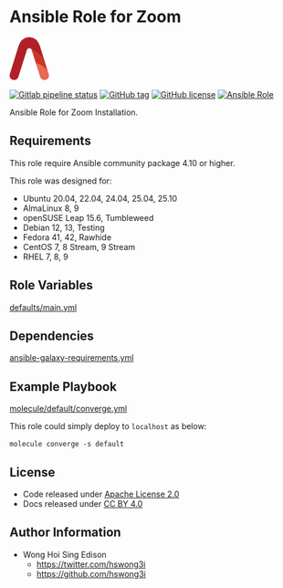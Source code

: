 # Ansible Role for Zoom

<a href="https://alvistack.com" title="AlviStack" target="_blank"><img src="/alvistack.svg" height="75" alt="AlviStack"></a>

[![Gitlab pipeline status](https://img.shields.io/gitlab/pipeline/alvistack/ansible-role-zoom/master)](https://gitlab.com/alvistack/ansible-role-zoom/-/pipelines)
[![GitHub tag](https://img.shields.io/github/tag/alvistack/ansible-role-zoom.svg)](https://github.com/alvistack/ansible-role-zoom/tags)
[![GitHub license](https://img.shields.io/github/license/alvistack/ansible-role-zoom.svg)](https://github.com/alvistack/ansible-role-zoom/blob/master/LICENSE)
[![Ansible Role](https://img.shields.io/badge/galaxy-alvistack.zoom-blue.svg)](https://galaxy.ansible.com/alvistack/zoom)

Ansible Role for Zoom Installation.

## Requirements

This role require Ansible community package 4.10 or higher.

This role was designed for:

- Ubuntu 20.04, 22.04, 24.04, 25.04, 25.10
- AlmaLinux 8, 9
- openSUSE Leap 15.6, Tumbleweed
- Debian 12, 13, Testing
- Fedora 41, 42, Rawhide
- CentOS 7, 8 Stream, 9 Stream
- RHEL 7, 8, 9

## Role Variables

[defaults/main.yml](defaults/main.yml)

## Dependencies

[ansible-galaxy-requirements.yml](ansible-galaxy-requirements.yml)

## Example Playbook

[molecule/default/converge.yml](molecule/default/converge.yml)

This role could simply deploy to `localhost` as below:

    molecule converge -s default

## License

- Code released under [Apache License 2.0](LICENSE)
- Docs released under [CC BY 4.0](http://creativecommons.org/licenses/by/4.0/)

## Author Information

- Wong Hoi Sing Edison
  - <https://twitter.com/hswong3i>
  - <https://github.com/hswong3i>
